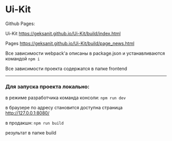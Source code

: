 # Ui-Kit

Github Pages:

Ui-Kit <https://geksanit.github.io/Ui-Kit/build/index.html>

Pages <https://geksanit.github.io/Ui-Kit/build/page_news.html>

Все зависимости webpack'a описаны в package.json и устанавливаются командой `npm i`

Все зависимости проекта содержатся в папке frontend
***
### Для запуска проекта локально:

в режиме разработчика команда консоли: `npm run dev`

  в браузере по адресу становится доступна страница http://127.0.0.1:8080/

в продакшн: `npm run build`

  результат в папке build
